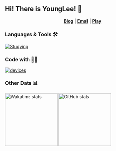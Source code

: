 <h2 align="left">Hi! There is YoungLee! 👋</h2>
<p align="center">
  <strong><a href="https://younglee.cn">Blog</a></strong> |
  <strong><a href="mailto:youngleepost@163.com">Email</a></strong> |
  <strong><a href="https://steamcommunity.com/id/itsyounglee/">Play</a></strong>
</p>

### Languages & Tools 🛠

[![Studying](https://skillicons.dev/icons?theme=light&i=c,cs,java,kotlin,dart,js,ts,powershell,dotnet,nextjs,flutter,vue,react,tailwind,express,htmx,jquery,prisma,idea,androidstudio,vscode,eclipse,sublime,visualstudio,figma,ps,cmake,gradle,npm,postgres,cloudflare,gcp,github,vercel,docker,git,githubactions,debian,nginx,gmail,notion,obsidian,md,pr
)](https://skillicons.dev)

### Code with 👨‍💻

[![devices](https://skillicons.dev/icons?theme=light&i=windows,apple,linux)](https://skillicons.dev)

### Other Data 📊

<img src="https://github-readme-stats.vercel.app/api/top-langs/?username=YoungLee-coder&layout=compact" alt="Wakatime stats" height="170px" /> <img src="https://github-readme-stats-mrdulin.vercel.app/api?username=YoungLee-coder&count_private=true&show_icons=true&theme=default&hide_border=true" alt="GitHub stats" height="170px" />
